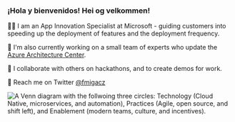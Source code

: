 ### ¡Hola y bienvenidos! Hei og velkommen!

👷‍♂️ I am an App Innovation Specialist at Microsoft - guiding customers into speeding up the deployment of features and the deployment frequency.

🤠 I'm also currently working on a small team of experts who update the [Azure Architecture Center](https://docs.microsoft.com/en-us/azure/architecture/browse/).

🤖 I collaborate with others on hackathons, and to create demos for work.

💬 Reach me on Twitter [@fmigacz](https://twitter.com/fmigacz)

![A Venn diagram with the follwoing three circles: Technology (Cloud Native, microservices, and automation), Practices (Agile, open source, and shift left), and Enablement (modern teams, culture, and incentives).](../media/brand.png)

<!--
**fmigacz/fmigacz** is a ✨ _special_ ✨ repository because its `README.md` (this file) appears on your GitHub profile.

Here are some ideas to get you started:

- 🔭 I’m currently working on ...
- 🌱 I’m currently learning ...
- 👯 I’m looking to collaborate on ...
- 🤔 I’m looking for help with ...
- 💬 Ask me about ...
- 📫 How to reach me: ...
- 😄 Pronouns: ...
- ⚡ Fun fact: ...
-->
